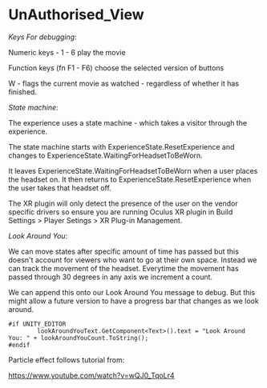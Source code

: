 # UnAuthorised_View



*Keys For debugging*:

Numeric keys - 1 - 6 play the movie

Function keys (fn F1 - F6) choose the selected version of buttons

W - flags the current movie as watched - regardless of whether it has finished.



*State machine*:

The experience uses a state machine - which takes a visitor through the experience.

The state machine starts with ExperienceState.ResetExperience and changes to ExperienceState.WaitingForHeadsetToBeWorn.

It leaves ExperienceState.WaitingForHeadsetToBeWorn when a user places the headset on. It then returns to ExperienceState.ResetExperience when the user takes that headset off.

The XR plugin will only detect the presence of the user on the vendor specific drivers so ensure you are running Oculus XR plugin in Build Settings > Player Setings > XR Plug-in Management.


*Look Around You*:

We can move states after specific amount of time has passed but this doesn't account for viewers who want to go at their own space. Instead we can track the movement of the headset. Everytime the movement has passed through 30 degrees in any axis we increment a count.

We can append this onto our Look Around You message to debug. But this might allow a future version to have a progress bar that changes as we look around. 

```
#if UNITY_EDITOR
        lookAroundYouText.GetComponent<Text>().text = "Look Around You: " + lookAroundYouCount.ToString();        
#endif
```

Particle effect follows tutorial from:

https://www.youtube.com/watch?v=wQJ0_TqoLr4
